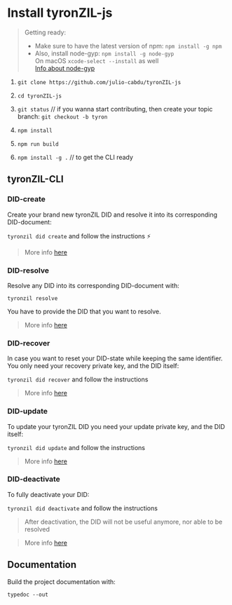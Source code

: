 # Install tyronZIL-js

> Getting ready:  
> - Make sure to have the latest version of npm: ```npm install -g npm```  
> - Also, install node-gyp: ```npm install -g node-gyp```  
On macOS ```xcode-select --install``` as well  
[Info about node-gyp](https://github.com/nodejs/node-gyp)

1. ```git clone https://github.com/julio-cabdu/tyronZIL-js```

2. ```cd tyronZIL-js```

3. ```git status```     // if you wanna start contributing, then create your topic branch: ```git checkout -b tyron```

4. ```npm install```

5. ```npm run build```

6. ```npm install -g .```       // to get the CLI ready

## tyronZIL-CLI

### DID-create

Create your brand new tyronZIL DID and resolve it into its corresponding DID-document:

```tyronzil did create``` and follow the instructions :zap:

> More info [here](https://www.tyronzil.com/operations/CRUD/did-create/)

### DID-resolve

Resolve any DID into its corresponding DID-document with:

```tyronzil resolve```

You have to provide the DID that you want to resolve.

> More info [here](https://www.tyronzil.com/operations/CRUD/did-resolve/)

### DID-recover

In case you want to reset your DID-state while keeping the same identifier. You only need your recovery private key, and the DID itself:

```tyronzil did recover``` and follow the instructions

> More info [here](https://www.tyronzil.com/operations/CRUD/did-recover/)

### DID-update

To update your tyronZIL DID you need your update private key, and the DID itself:

```tyronzil did update``` and follow the instructions

> More info [here](https://www.tyronzil.com/operations/CRUD/did-update/)

### DID-deactivate

To fully deactivate your DID:

```tyronzil did deactivate``` and follow the instructions

> After deactivation, the DID will not be useful anymore, nor able to be resolved

> More info [here](https://www.tyronzil.com/operations/CRUD/did-deactivate/)

## Documentation

Build the project documentation with:

```typedoc --out```
